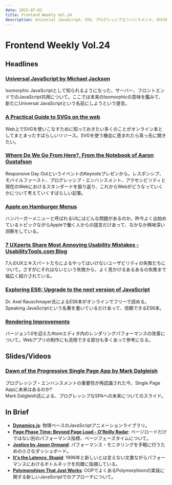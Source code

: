 ```yaml
---
date: 2015-07-01
title: Frontend Weekly Vol.24
description: Universal JavaScript、SVG、プログレッシブエンハンスメント、ほか計13件のリンクを紹介。
---
```


# Frontend Weekly Vol.24

## Headlines

### [Universal JavaScript by Michael Jackson ](https://medium.com/@mjackson/universal-javascript-4761051b7ae9)

Isomorphic JavaScriptとして知られるようになった、サーバー、フロントエンドでのJavaScript共用について。ここでは本来のIsomorphicの意味を鑑みて、新たにUniversal JavaScriptという名前にしようという提言。

### [A Practical Guide to SVGs on the web](https://svgontheweb.com/)

Web上でSVGを使いこなすために知っておきたい多くのことがオンライン本としてまとまったすばらしいリソース。SVGを使う機会に恵まれたら真っ先に開きたい。

### [Where Do We Go From Here?, From the Notebook of Aaron Gustafson](http://www.aaron-gustafson.com/notebook/where-do-we-go-from-here/)

Responsive Day OutというイベントのKeynoteプレゼンから。レスポンシブ、モバイルファースト、プログレッシブ・エンハンスメント、アクセシビリティと現在のWebにおけるスタンダードを振り返り、これからWebがどうなっていくかについて考えていくすばらしい記事。

### [Apple on Hamburger Menus](http://blog.manbolo.com/2014/06/30/apple-on-hamburger-menus)

ハンバーガーメニューと呼ばれるUIにはどんな問題があるのか。昨今よく出始めているトピックながらAppleで働く人からの提言だけあって、なかなか興味深い洞察をしている。

### [7 UXperts Share Most Annoying Usability Mistakes - UsabilityTools.com Blog](http://blog.usabilitytools.com/7-experts-usability-mistakes/)

7人のUXエキスパートたちによるやってはいけないユーザビリティの失敗たちについて。さすがにそれはないという失敗から、よく見かけるあるあるの失敗まで幅広く紹介されている。

### [Exploring ES6: Upgrade to the next version of JavaScript](http://exploringjs.com/)

Dr. Axel Rauschmayer氏によるES6本がオンラインでフリーで読める。Speaking JavaScriptという名著を書いているだけあって、信頼できるES6本。

### [Rendering Improvements](http://blog.atom.io/2015/06/24/rendering-improvements.html)

バージョン1.0を迎えたAtomエディタ内のレンダリングパフォーマンスの改善について。Webアプリの制作にも流用できる部分も多くあって参考になる。

## Slides/Videos

### [Dawn of the Progressive Single Page App by Mark Dalgleish](http://markdalgleish.github.io/presentation-dawn-of-the-progressive-single-page-app/)

プログレッシブ・エンハンスメントの重要性が再認識された今、Single Page Appに未来はあるのか?  
Mark Dalgleish氏による、プログレッシブなSPAへの未来についてのスライド。

## In Brief

- [**Dynamics.js**](http://dynamicsjs.com/): 物理ベースのJavaScriptアニメーションライブラリ。
- [**Page Phase Time: Beyond Page Load - O'Reilly Radar**](http://radar.oreilly.com/2013/10/page-phase-time.html): ページロードだけではない別のパフォーマンス指標、ページフェーズタイムについて。
- [**Justice by Jason Ormand**](http://okor.github.io/justice/): パフォーマンス・モニタリングを手軽に行うための小さなダッシュボード。
- [**It's the Latency, Stupid**](http://rescomp.stanford.edu/~cheshire/rants/Latency.html): 1996年と新しいとは言えない文書ながらパフォーマンスにおけるボトルネックを的確に指摘している。
- [**Polymorphism That Just Works**](http://tobyho.com/2015/06/23/polymorphism-that-just-works/): OOPでよくあるPolymorphismの実装に関する新しいJavaScriptでのアプローチについて。
